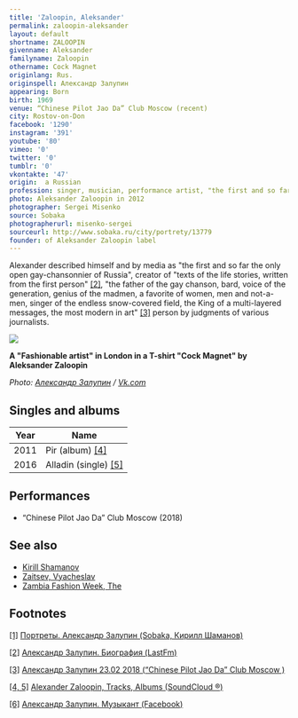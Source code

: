```yaml
---
title: 'Zaloopin, Aleksander'
permalink: zaloopin-aleksander
layout: default
shortname: ZALOOPIN
givenname: Aleksander
familyname: Zaloopin
othername: Cock Magnet
originlang: Rus.
originspell: Александр Залупин
appearing: Born
birth: 1969
venue: “Chinese Pilot Jao Da” Club Moscow (recent)
city: Rostov-on-Don
facebook: '1290'
instagram: '391'
youtube: '80'
vimeo: '0'
twitter: '0'
tumblr: '0'
vkontakte: '47'
origin:  a Russian
profession: singer, musician, performance artist, "the first and so far the only open gay-chansonnier of Russia"
photo: Aleksander Zaloopin in 2012
photographer: Sergei Misenko
source: Sobaka
photographerurl: misenko-sergei
sourceurl: http://www.sobaka.ru/city/portrety/13779
founder: of Aleksander Zaloopin label
---
```


Alexander described himself and by media as "the first and so far the only open gay-chansonnier of Russia", creator of "texts of the life stories, written from the first person" <span id="a2">[\[2\]](#f2)</span>, "the father of the gay chanson, bard, voice of the generation, genius of the madmen, a favorite of women, men and not-a-men, singer of the endless snow-covered field, the King of a multi-layered messages, the most modern in art" <span id="a3">[\[3\]](#f3)</span> person by judgments of various journalists.

![](https://pp.userapi.com/c845018/v845018416/949af/BXfYUjSOR9w.jpg)

**A "Fashionable artist" in London in a T-shirt "Cock Magnet" by Aleksander Zaloopin**

*Photo: [Александр Залупин](zaloopin-aleksander) / [Vk.com](https://pp.userapi.com/c845018/v845018416/949af/BXfYUjSOR9w.jpg)*

## Singles and albums

|Year|Name|
|----|----|
|2011|Pir (album) <span id="a4">[\[4\]](#f4)</span>|
|2016|Alladin (single) <span id="a5">[\[5\]](#f5)</span>|

## Performances

+ “Chinese Pilot Jao Da” Club Moscow (2018)


## See also

+ [Kirill Shamanov](shamanov-kirill)
+ [Zaitsev, Vyacheslav](zaitsev-vyacheslav)
+ [Zambia Fashion Week, The](zambia-fashion-week-the)

## Footnotes

[[1]](#a1) <span id="f1"></span> [Портреты. Александр Залупин (Sobaka, Кирилл Шаманов)](http://www.sobaka.ru/city/music/10143)

[[2]](#a2) <span id="f2"></span> [Александр Залупин. Биография (LastFm)](http://www.jao-da.ru/afisha/23-02-2018-aleksandr-zalupin)

[[3]](#a3) <span id="f3"></span> [Александр Залупин
23.02 2018 (“Chinese Pilot Jao Da” Club Moscow )](http://www.jao-da.ru/afisha/23-02-2018-aleksandr-zalupin)

[[4, 5]](#a4) <span id="f4"></span> [Alexander Zaloopin, Tracks, Albums (SoundCloud ®)](https://soundcloud.com/alexander-zaloopin)

[[6]](#a6) <span id="f6"></span> [Александр Залупин. Музыкант (Facebook)](https://www.facebook.com/Александр-Залупин-514792745368492/)
